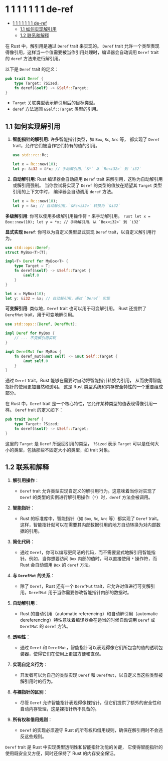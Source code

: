 # 1 1 1 1 1 1 1 de-ref

<!-- TOC START -->
- [1 1 1 1 1 1 1 de-ref](#1-1-1-1-1-1-1-de-ref)
  - [1.1 如何实现解引用](#如何实现解引用)
  - [1.2 联系和解释](#联系和解释)
<!-- TOC END -->

在 Rust 中，解引用是通过 `Deref` trait 来实现的。
`Deref` trait 允许一个类型表现得像引用，这样当一个值需要被当作引用处理时，编译器会自动调用 `Deref` trait 的 `deref` 方法来进行解引用。

以下是 `Deref` trait 的定义：

```rust
pub trait Deref {
    type Target: ?Sized;
    fn deref(&self) -> &Self::Target;
}

```

- `Target` 关联类型表示解引用后的目标类型。
- `deref` 方法返回 `&Self::Target` 类型的引用。

## 1.1 如何实现解引用

1. **智能指针的解引用**:
   许多智能指针类型，如 `Box`, `Rc`, `Arc` 等，
   都实现了 `Deref` trait，允许它们被当作它们持有的值的引用。

    ```rust
    use std::rc::Rc;

    let x = Rc::new(10);
    let y: &i32 = &*x; // 手动解引用，`&*` 从 `Rc<i32>` 到 `i32`
    ```

2. **自动解引用**:
   Rust 编译器会自动应用 `Deref` trait 来解引用，这称为自动解引用或解引用强制。
当你尝试将实现了 `Deref` 的类型的值放在期望其 `Target` 类型引用的上下文中时，
编译器会自动调用 `deref` 方法。

    ```rust
    let x = Rc::new(10);
    let y = &x; // 自动解引用，`&Rc<i32>` 转换为 `&i32`
    ```

 **多级解引用**: 你可以使用多级解引用操作符 `*` 来手动解引用。
    ```rust
    let x = Box::new(10);
    let y = *x; // 手动解引用，从 `Box<i32>` 到 `i32`
    ```

 **显式实现 `Deref`**: 你可以为自定义类型显式实现 `Deref` trait，以自定义解引用行为。

```rust
use std::ops::Deref;
struct MyBox<T>(T);

impl<T> Deref for MyBox<T> {
    type Target = T;
    fn deref(&self) -> &Self::Target {
        &self.0
    }
}

let x = MyBox(10);
let y: &i32 = &x; // 自动解引用，通过 `Deref` 实现

```

**可变解引用**: 类似地，`Deref` trait 也可以用于可变解引用。
Rust 还提供了 `DerefMut` trait，用于可变地解引用。

```rust
use std::ops::{Deref, DerefMut};

impl Deref for MyBox {
    // ... 不变解引用实现
}

impl DerefMut for MyBox {
    fn deref_mut(&mut self) -> &mut Self::Target {
        &mut self.0
    }
}

```

通过 `Deref` trait，Rust 能够在需要时自动将智能指针转换为引用，
从而使得智能指针的使用更加自然和透明。
这是 Rust 类型系统和内存安全特性的一个重要组成部分。

在 Rust 中，`Deref` trait 是一个核心特性，它允许某种类型的值表现得像引用一样。
`Deref` trait 的定义如下：

```rust
pub trait Deref {
    type Target: ?Sized;
    fn deref(&self) -> &Self::Target;
}

```

这里的 `Target` 是 `Deref` 所返回引用的类型，
`?Sized` 表示 `Target` 可以是任何大小的类型，包括那些不固定大小的类型，如 trait 对象。

## 1.2 联系和解释

1. **解引用操作**：
   - `Deref` trait 允许类型实现自定义的解引用行为。这意味着当你对实现了 `Deref` 的类型的实例进行解引用操作（`*`）时，`deref` 方法会被调用。

2. **智能指针**：
   - Rust 的标准库中，智能指针（如 `Box`, `Rc`, `Arc` 等）都实现了 `Deref` trait。这样，智能指针就可以在需要其内部数据引用的地方自动转换为对内部数据的引用。

3. **简化代码**：
   - 通过 `Deref`，你可以编写更简洁的代码，而不需要显式地解引用智能指针。例如，当你想要访问 `Box` 内部的值时，可以直接使用 `*` 操作符，而 Rust 会自动调用 `Box` 的 `deref` 方法。

4. **与 `DerefMut` 的关系**：
   - 除了 `Deref`，Rust 还有一个 `DerefMut` trait，它允许对值进行可变解引用。`DerefMut` 用于当你需要修改智能指针内部的数据时。

5. **自动解引用**：
   - Rust 的自动引用（automatic referencing）和自动解引用（automatic dereferencing）特性意味着编译器会在适当的时候自动调用 `Deref` 或 `DerefMut` 的 `deref` 方法。

6. **透明性**：
   - 通过 `Deref` 和 `DerefMut`，智能指针可以表现得像它们所包含的值的透明包装器，使得它们在使用上更加方便和直观。

7. **实现自定义行为**：
   - 开发者可以为自己的类型实现 `Deref` 和 `DerefMut`，以自定义当这些类型被解引用时的行为。

8. **与裸指针的区别**：
   - 尽管 `Deref` 允许智能指针表现得像裸指针，但它们提供了额外的安全性和自动内存管理，这是裸指针所不具备的。

9. **所有权和借用规则**：
   - `Deref` 的实现必须遵守 Rust 的所有权和借用规则，确保在解引用时不会违反这些规则。

`Deref` trait 是 Rust 中实现类型透明性和智能指针功能的关键，
它使得智能指针的使用既安全又方便，同时还保持了 Rust 的内存安全保证。
